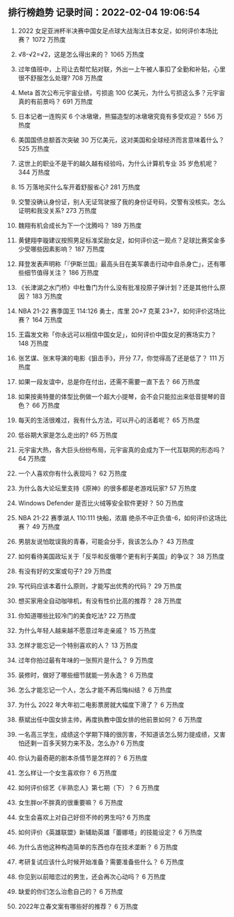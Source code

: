 
## 排行榜趋势 记录时间：2022-02-04 19:06:54
  
  1. 2022 女足亚洲杯半决赛中国女足点球大战淘汰日本女足，如何评价本场比赛？ 1072 万热度
    
  2. √8-√2=√2，这是怎么得出来的？ 1065 万热度
    
  3. 过年值班中，上司让去帮忙贴对联，外出一上午被人事扣了全勤和补贴，心里很不舒服怎么处理? 708 万热度
    
  4. Meta 首次公布元宇宙业绩，亏损逾 100 亿美元，为什么亏损这么多？元宇宙真的有前景吗？ 691 万热度
    
  5. 日本记者一连购买 6 个冰墩墩，熊猫造型的冰墩墩究竟有多受欢迎？ 556 万热度
    
  6. 美国国债总额首次突破 30 万亿美元，这对美国和全球经济而言意味着什么？ 525 万热度
    
  7. 这世上的职业不是干的越久越有经验吗，为什么计算机专业 35 岁危机呢？ 344 万热度
    
  8. 15 万落地买什么车开着舒服省心? 281 万热度
    
  9. 交警没确认身份证，别人无证驾驶报了我的身份证号码，交警有没核实。怎么证明和我没关系? 273 万热度
    
  10. 魏翔有机会成长为下一个沈腾吗？ 189 万热度
    
  11. 黄健翔李璇建议按照男足标准奖励女足，如何评价这一观点？足球比赛奖金多少受哪些因素影响？ 187 万热度
    
  12. 拜登发表声明称「『伊斯兰国』最高头目在美军袭击行动中自杀身亡」，还有哪些细节值得关注？ 186 万热度
    
  13. 《长津湖之水门桥》中杜鲁门为什么没有批准投原子弹计划？还是其他什么原因？ 183 万热度
    
  14. NBA 21-22 赛季国王 114:126 勇士，库里 20+7 克莱 23+7，如何评价这场比赛？ 164 万热度
    
  15. 王霜发文称「你永远可以相信中国女足」，如何评价中国女足的赛场实力？ 148 万热度
    
  16. 张艺谋、张末导演的电影《狙击手》，开分 7.7，你觉得高了还是低了？ 111 万热度
    
  17. 如果一段友谊中，总是你在付出，还需不需要一直下去？ 66 万热度
    
  18. 如果按奥特曼的体型比例做一个超大小提琴，会不会只能拉出来低音提琴的音色？ 66 万热度
    
  19. 每天的生活很难过，我有什么方法，可以开心的活着呢？ 65 万热度
    
  20. 低谷期大家是怎么走出的? 65 万热度
    
  21. 元宇宙大热，各大巨头纷纷布局，元宇宙真的会成为下一代互联网的形态吗？ 64 万热度
    
  22. 一个人喜欢你有什么表现吗？ 62 万热度
    
  23. 为什么各大论坛里支持《原神》的很多都是老游戏玩家? 57 万热度
    
  24. Windows Defender 是否比火绒等安全软件更好？ 50 万热度
    
  25. NBA 21-22 赛季湖人 110:111 快船，浓眉 绝杀不中正负值-6，如何评价这场比赛？ 49 万热度
    
  26. 男朋友说怕耽误我的青春，可能会分手，我该怎么办？ 43 万热度
    
  27. 如何看待美国政坛关于「反华和反俄哪个更有利于美国」的争议？ 38 万热度
    
  28. 有没有好的文案或句子? 29 万热度
    
  29. 写代码应该本着什么原则，才能写出优秀的代码？ 29 万热度
    
  30. 想买家用全自动咖啡机，有没有性价比高的推荐？ 28 万热度
    
  31. 你知道哪些比较冷门的美食吃法? 22 万热度
    
  32. 为什么年轻人越来越不愿意过年走亲戚？ 15 万热度
    
  33. 怎样才能忘记一个特别喜欢的人？ 13 万热度
    
  34. 过年你拍过最有年味的一张照片是什么？ 9 万热度
    
  35. 装修时，做好了哪些细节就能一劳永逸？ 6 万热度
    
  36. 怎么才能忘记一个人，怎么才能不再后悔纠结？ 6 万热度
    
  37. 为什么 2022 年大年初二电影票房就大幅度下滑了？ 6 万热度
    
  38. 蔡斌出任中国女排主帅，再度执教中国女排的他前景如何？ 6 万热度
    
  39. 一名高三学生，成绩这个学期下降的很厉害，不知道该怎么努力提成绩，又害怕还剩一百多天努力来不及，怎么办? 6 万热度
    
  40. 你认为最奇葩的剧本杀情节是怎样的？ 6 万热度
    
  41. 怎么样让一个女生喜欢你？ 6 万热度
    
  42. 如何评价综艺《半熟恋人》第七期（下）？ 6 万热度
    
  43. 女生胖or不胖真的很重要嘛？ 6 万热度
    
  44. 女生会喜欢上对自己好但不帅的男生吗? 6 万热度
    
  45. 如何评价《英雄联盟》新辅助英雄「蕾娜塔」的技能设定？ 6 万热度
    
  46. 为什么吉他这种构造简单的东西也存在技术垄断？ 6 万热度
    
  47. 考研复试应该什么时候开始准备？需要准备些什么？ 6 万热度
    
  48. 你见到以前暗恋过的男生，还会再次心动吗？ 6 万热度
    
  49. 缺爱的你们怎么治愈自己的？ 6 万热度
    
  50. 2022年立春文案有哪些好的推荐？ 6 万热度
    